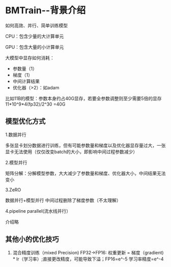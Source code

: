 # BMTrain--背景介绍

如何高效、并行、简单训练模型

CPU：包含少量的大计算单元

GPU：包含大量的小计算单元

大模型中显存如何消耗：

<ul>
<li>参数量（1）</li>
<li>梯度（1）</li>
<li>中间计算结果</li>
<li>优化器（>2）：如adam</li>
</ul>

比如11B的模型：参数本身约占40G显存，若要全参数调整则至少需要5倍的显存
11\*10^9\*4(fp32)/2^30 =40G 

## 模型优化方式
1.数据并行

多张显卡划分数据进行训练，但有可能参数量和梯度以及优化器显存量过大，一张显卡无法使用（仅仅改变batch的大小，即影响中间过程参数减少）

2.模型并行  

矩阵分解：分解模型参数，大大减少了参数量和梯度、优化器大小，中间结果无法变小

3.ZeRO

数据并行+模型并行 中间过程删除了梯度参数（不太理解）

4.pipeline parallel(流水线并行）

介绍略

## 其他小的优化技巧
1. 混合精度训练（mixed Precision)
FP32->FP16: 权重更新 = 梯度（gradient) \* lr（学习率）;直接更改精度，可能导致下溢；FP16=e^-5   学习率精度=e^-4 
